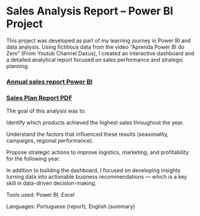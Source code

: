# Sales Analysis Report – Power BI Project

This project was developed as part of my learning journey in Power BI and data analysis.
Using fictitious data from the video “Aprenda Power BI do Zero” (From Youtub Channel Daxus), I created an interactive dashboard and a detailed analytical report focused on sales performance and strategic planning.

### [Annual sales report Power BI](https://app.powerbi.com/view?r=eyJrIjoiZTk1Y2M2MDAtMmU3ZC00NGM0LWJhMTEtMzdjOGQ2MTg3ZGUyIiwidCI6ImFhNDk1ZjJjLWQzN2UtNGI1OC1hYjk1LWJmMDg3NGEzYWRiMiJ9)

### [Sales Plan Report PDF](https://github.com/ERaines/powerbi-sales-cycles/blob/main/Sales%20Plan%20Report.pdf)



The goal of this analysis was to:

Identify which products achieved the highest sales throughout the year.

Understand the factors that influenced these results (seasonality, campaigns, regional performance).

Propose strategic actions to improve logistics, marketing, and profitability for the following year.

In addition to building the dashboard, I focused on developing insights  turning data into actionable business recommendations — which is a key skill in data-driven decision-making.

Tools used: Power BI, Excel

Languages: Portuguese (report), English (summary)






